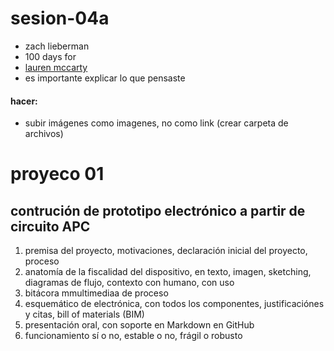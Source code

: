 # sesion-04a

- zach lieberman
- 100 days for
- [lauren mccarty](https://lauren-mccarthy.com/)
- es importante explicar lo que pensaste

 #### hacer:
 - subir imágenes como imagenes, no como link (crear carpeta de archivos)


# proyeco 01
## contrución de prototipo electrónico a partir de circuito APC

1. premisa del proyecto, motivaciones, declaración inicial del proyecto, proceso
2. anatomía de la fiscalidad del dispositivo, en texto, imagen, sketching, diagramas de flujo, contexto con humano, con uso
3. bitácora mmultimediaa de proceso
4. esquemático de electrónica, con todos los componentes, justificaciónes y citas, bill of materials (BIM)
5. presentación oral, con soporte en Markdown en GitHub
6. funcionamiento sí o no, estable o no, frágil o robusto
